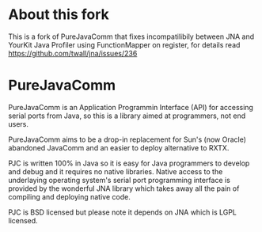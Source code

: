 About this fork
===============

This is a fork of PureJavaComm that fixes incompatilibily between JNA and YourKit Java Profiler using FunctionMapper 
on register, for details read https://github.com/twall/jna/issues/236

PureJavaComm
============


PureJavaComm is an Application Programmin Interface (API) for accessing serial ports from Java, so this is a library aimed at programmers, not end users.

PureJavaComm aims to be a drop-in replacement for Sun's (now Oracle) abandoned JavaComm and an easier to deploy alternative to RXTX.

PJC is written 100% in Java so it is easy for Java programmers to develop and debug and it requires no native libraries. Native access to the underlaying operating system's serial port programming interface is provided by the wonderful JNA library which takes away all the pain of compiling and deploying native code.

PJC is BSD licensed but please note it depends on JNA which is LGPL licensed.

 
